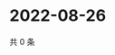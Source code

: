 # 2022-08-26

共 0 条

<!-- BEGIN WEIBO -->
<!-- 最后更新时间 Fri Aug 26 2022 17:01:24 GMT+0800 (China Standard Time) -->

<!-- END WEIBO -->
